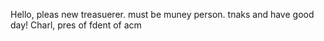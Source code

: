 Hello, pleas new treasuerer. must be muney person. tnaks and have good day!
Charl, pres of fdent of acm
